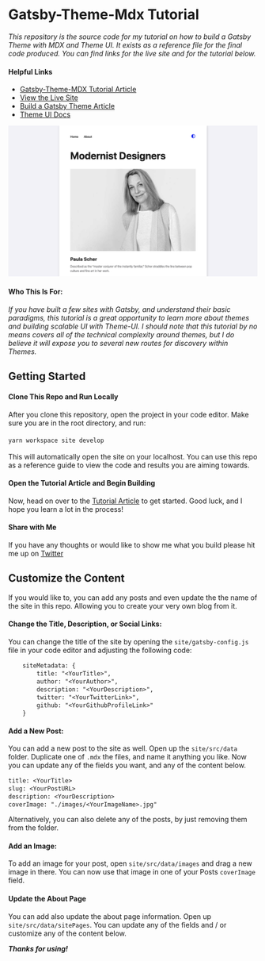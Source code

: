# Gatsby-Theme-Mdx Tutorial

_This repository is the source code for my tutorial on how to build a Gatsby Theme with MDX and Theme UI. It exists as a reference file for the final code produced. You can find links for the live site and for the tutorial below._

#### Helpful Links

-   [Gatsby-Theme-MDX Tutorial Article](https://www.dropbox.com/scl/fi/lkojk0wmciw9lcjfhmnn1/Build-a-Gatsby-Theme-with-MDX-and-Theme-UI.paper?dl=0&rlkey=xc2lf0w8vc0t7xa4svn40q7m8)
-   [View the Live Site](https://confident-lamport-d5be78.netlify.com/)
-   [Build a Gatsby Theme Article](https://www.gatsbyjs.org/tutorial/building-a-theme/e)
-   [Theme UI Docs](https://theme-ui.com/)

![Home Page](./README_imgs/HomePage.png)

#### Who This Is For:

_If you have built a few sites with Gatsby, and understand their basic paradigms, this tutorial is a great opportunity to learn more about themes and building scalable UI with Theme-UI. I should note that this tutorial by no means covers all of the technical complexity around themes, but I do believe it will expose you to several new routes for discovery within Themes._

## Getting Started

#### Clone This Repo and Run Locally

After you clone this repository, open the project in your code editor. Make sure you are in the root directory, and run:
<br/>
<br/>
`yarn workspace site develop`
<br/>
<br/>
This will automatically open the site on your localhost.
You can use this repo as a reference guide to view the code and results you are aiming towards.

#### Open the Tutorial Article and Begin Building

Now, head on over to the [Tutorial Article](https://www.dropbox.com/scl/fi/lkojk0wmciw9lcjfhmnn1/Build-a-Gatsby-Theme-with-MDX-and-Theme-UI.paper?dl=0&rlkey=xc2lf0w8vc0t7xa4svn40q7m8) to get started. Good luck, and I hope you learn a lot in the process!

#### Share with Me

If you have any thoughts or would like to show me what you build please hit me up on [Twitter](https://twitter.com/JeremyStuBarnes)

## Customize the Content

If you would like to, you can add any posts and even update the the name of the site in this repo. Allowing you to create your very own blog from it.

#### Change the Title, Description, or Social Links:

You can change the title of the site by opening the `site/gatsby-config.js` file in your code editor and adjusting the following code:

```
	siteMetadata: {
		title: "<YourTitle>",
		author: "<YourAuthor>",
		description: "<YourDescription>",
		twitter: "<YourTwitterLink>",
		github: "<YourGithubProfileLink>"
	}
```

#### Add a New Post:

You can add a new post to the site as well. Open up the `site/src/data` folder. Duplicate one of `.mdx` the files, and name it anything you like. Now you can update any of the fields you want, and any of the content below.

```
title: <YourTitle>
slug: <YourPostURL>
description: <YourDescription>
coverImage: "./images/<YourImageName>.jpg"
```

Alternatively, you can also delete any of the posts, by just removing them from the folder.

#### Add an Image:

To add an image for your post, open `site/src/data/images` and drag a new image in there. You can now use that image in one of your Posts `coverImage` field.

#### Update the About Page

You can add also update the about page information. Open up `site/src/data/sitePages`. You can update any of the fields and / or customize any of the content below.

**_Thanks for using!_**
